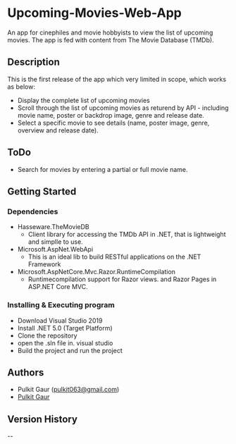 # Upcoming-Movies-Web-App

An app for cinephiles and movie hobbyists to view the list of upcoming movies. The app is fed with content from The Movie Database (TMDb). 

## Description

This is the first release of the app which very limited in scope, which works as below:
* Display the complete list of upcoming movies
* Scroll through the list of upcoming movies as returend by API - including movie name, poster or backdrop image, genre and release date.
* Select a specific movie to see details (name, poster image, genre, overview and release date).

## ToDo
* Search for movies by entering a partial or full movie name. 

## Getting Started

### Dependencies

* Hasseware.TheMovieDB
  * Client library for accessing the TMDb API in .NET,  that is lightweight and simplle to use.
* Microsoft.AspNet.WebApi
  * This is an ideal lib to build RESTful applications on the .NET Framework 
* Microsoft.AspNetCore.Mvc.Razor.RuntimeCompilation
  * Runtimecompilation support for Razor views. and Razor Pages in ASP.NET Core MVC. 

### Installing & Executing program

* Download Visual Studio 2019
* Install .NET 5.0 (Target Platform)
* Clone the repository
* open the .sln file in. visual studio
* Build the project and run the project

## Authors

* Pulkit Gaur (pulkit063@gmail.com)
* [Pulkit Gaur](https://www.linkedin.com/in/pulkitgaur/)

## Version History
--
